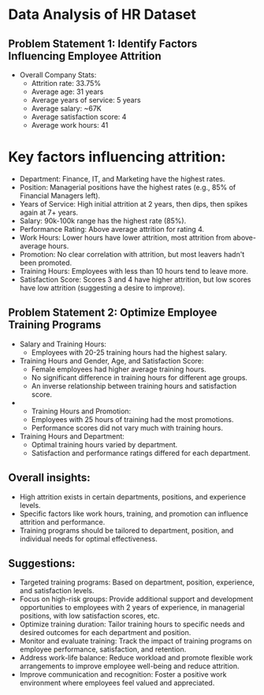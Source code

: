 # Data Analysis of HR Dataset
## Problem Statement 1: Identify Factors Influencing Employee Attrition 
* Overall Company Stats:  
	* Attrition rate: 33.75%
	* Average age: 31 years
	* Average years of service: 5 years  
	* Average salary: ~67K
	* Average satisfaction score: 4  
	* Average work hours: 41
# Key factors influencing attrition:  
* Department: Finance, IT, and Marketing have the highest rates.  
* Position: Managerial positions have the highest rates (e.g., 85% of Financial Managers left).  
* Years of Service: High initial attrition at 2 years, then dips, then spikes again at 7+ years.  
* Salary: 90k-100k range has the highest rate (85%).
* Performance Rating: Above average attrition for rating 4.  
* Work Hours: Lower hours have lower attrition, most attrition from above-average hours.
* Promotion: No clear correlation with attrition, but most leavers hadn't been promoted.
* Training Hours: Employees with less than 10 hours tend to leave more.  
* Satisfaction Score: Scores 3 and 4 have higher attrition, but low scores have low attrition (suggesting a desire to improve).  
## Problem Statement 2: Optimize Employee Training Programs
* Salary and Training Hours:
	* Employees with 20-25 training hours had the highest salary.
* Training Hours and Gender, Age, and Satisfaction Score:
	* Female employees had higher average training hours.
	* No significant difference in training hours for different age groups.
	* An inverse relationship between training hours and satisfaction score.
 * * Training Hours and Promotion:
	* Employees with 25 hours of training had the most promotions.
	* Performance scores did not vary much with training hours.
* Training Hours and Department:
	* Optimal training hours varied by department.
	* Satisfaction and performance ratings differed for each department.

## Overall insights:
* High attrition exists in certain departments, positions, and experience levels.
* Specific factors like work hours, training, and promotion can influence attrition and performance.
* Training programs should be tailored to department, position, and individual needs for optimal effectiveness.

## Suggestions:
* Targeted training programs: Based on department, position, experience, and satisfaction levels.
* Focus on high-risk groups: Provide additional support and development opportunities to employees with 2 years of experience, in managerial positions, with low satisfaction scores, etc.
* Optimize training duration: Tailor training hours to specific needs and desired outcomes for each department and position.
* Monitor and evaluate training: Track the impact of training programs on employee performance, satisfaction, and retention.
* Address work-life balance: Reduce workload and promote flexible work arrangements to improve employee well-being and reduce attrition.
* Improve communication and recognition: Foster a positive work environment where employees feel valued and appreciated.

